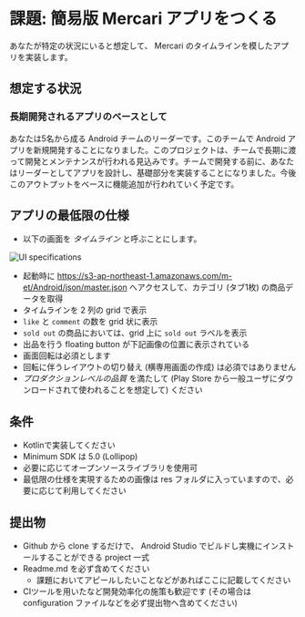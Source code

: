 # 課題: 簡易版 Mercari アプリをつくる

あなたが特定の状況にいると想定して、 Mercari のタイムラインを模したアプリを実装します。

## 想定する状況

### 長期開発されるアプリのベースとして

あなたは5名から成る Android チームのリーダーです。このチームで Android アプリを新規開発することになりました。このプロジェクトは、チームで長期に渡って開発とメンテナンスが行われる見込みです。チームで開発する前に、あなたはリーダーとしてアプリを設計し、基礎部分を実装することになりました。今後このアウトプットをベースに機能追加が行われていく予定です。

## アプリの最低限の仕様

- 以下の画面を *タイムライン* と呼ぶことにします。

![UI specifications](https://s3-ap-northeast-1.amazonaws.com/m-et/Android/images/c0e83506-0876-4e49-ad00-1f082a2e56ee.jpg)

- 起動時に https://s3-ap-northeast-1.amazonaws.com/m-et/Android/json/master.json へアクセスして、カテゴリ (タブ1枚) の商品データを取得
- タイムラインを 2 列の grid で表示
- `like` と `comment` の数を grid 状に表示
- `sold out` の商品においては、grid 上に `sold out` ラベルを表示
- 出品を行う floating button が下記画像の位置に表示されている
- 画面回転は必須とします
- 回転に伴うレイアウトの切り替え (横専用画面の作成) は必須ではありません
- *プロダクションレベルの品質* を満たして (Play Store から一般ユーザにダウンロードされて使われることを想定して) ください

## 条件

- Kotlinで実装してください
- Minimum SDK は 5.0 (Lollipop)
- 必要に応じてオープンソースライブラリを使用可
- 最低限の仕様を実現するための画像は res フォルダに入っていますので、必要に応じて利用してください

## 提出物

- Github から clone するだけで、 Android Studio でビルドし実機にインストールすることができる project 一式
- Readme.md を必ず含めてください
    - 課題においてアピールしたいことなどがあればここに記載してください
- CIツールを用いたなど開発効率化の施策も歓迎です (その場合は configuration ファイルなどを必ず提出物へ含めてください)
